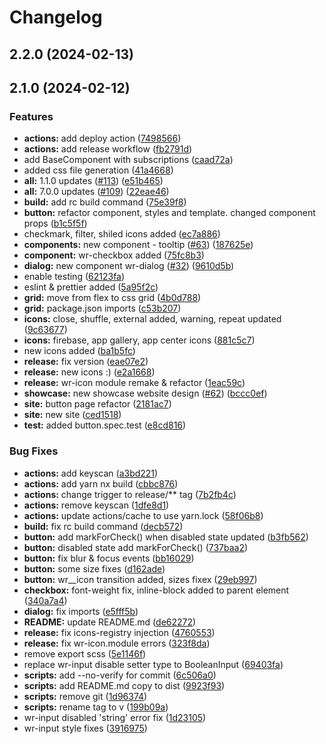 # Changelog
## 2.2.0 (2024-02-13)

## 2.1.0 (2024-02-12)

### Features

* **actions:** add deploy action ([7498566](https://github.com/thekhegay/ngwr/commit/7498566e267b8e55f12f0e288b8a25f3a0b7899b))
* **actions:** add release workflow ([fb2791d](https://github.com/thekhegay/ngwr/commit/fb2791d92a52d01a9aca7cdcf672c4e0825975a0))
* add BaseComponent with subscriptions ([caad72a](https://github.com/thekhegay/ngwr/commit/caad72adc3877cc703065d7051029cdb7cc0b524))
* added css file generation ([41a4668](https://github.com/thekhegay/ngwr/commit/41a4668a7719e3d8c7fd1c476c23db474655a649))
* **all:** 1.1.0 updates ([#113](https://github.com/thekhegay/ngwr/issues/113)) ([e51b465](https://github.com/thekhegay/ngwr/commit/e51b46560ce92877970c1eab4465a24f04032e54))
* **all:** 7.0.0 updates ([#109](https://github.com/thekhegay/ngwr/issues/109)) ([22eae46](https://github.com/thekhegay/ngwr/commit/22eae46ea350d5d5351524fa99805032c83f60dd))
* **build:** add rc build command ([75e39f8](https://github.com/thekhegay/ngwr/commit/75e39f8e3a523b431464f183b56b9c0f1dfb7c13))
* **button:** refactor component, styles and template. changed component props ([b1c5f5f](https://github.com/thekhegay/ngwr/commit/b1c5f5f3a59a1e375f589f961a27ef53ec46a2b4))
* checkmark, filter, shiled icons added ([ec7a886](https://github.com/thekhegay/ngwr/commit/ec7a886e377cffb0a6fa764b74aad1012b8923e2))
* **components:** new component - tooltip ([#63](https://github.com/thekhegay/ngwr/issues/63)) ([187625e](https://github.com/thekhegay/ngwr/commit/187625e2b0dd26d77897ca646c63303a01a1ff30))
* **component:** wr-checkbox added ([75fc8b3](https://github.com/thekhegay/ngwr/commit/75fc8b3dd4e405bbe483b6571751e05cee4125f7))
* **dialog:** new component wr-dialog ([#32](https://github.com/thekhegay/ngwr/issues/32)) ([9610d5b](https://github.com/thekhegay/ngwr/commit/9610d5b88df84b49a3769f816780f28af9b15b71))
* enable testing ([62123fa](https://github.com/thekhegay/ngwr/commit/62123fa8a139a41ec0a5e9d35974486ec5eca3d6))
* eslint & prettier added ([5a95f2c](https://github.com/thekhegay/ngwr/commit/5a95f2c89f470dc8b40b554e033740f4a671bc62))
* **grid:** move from flex to css grid ([4b0d788](https://github.com/thekhegay/ngwr/commit/4b0d7885e9d9104dba2c1bfc9d2c7c7dbd94eba9))
* **grid:** package.json imports ([c53b207](https://github.com/thekhegay/ngwr/commit/c53b20758949a9e82fcb60d934c8a5412ad23eaa))
* **icons:** close, shuffle, external added, warning, repeat updated ([9c63677](https://github.com/thekhegay/ngwr/commit/9c63677ee136157d930443d44051654e75acc465))
* **icons:** firebase, app gallery, app center icons ([881c5c7](https://github.com/thekhegay/ngwr/commit/881c5c7d7493a047fd398df7a2c9d16377f359bc))
* new icons added ([ba1b5fc](https://github.com/thekhegay/ngwr/commit/ba1b5fce3358767eb7613274952af748dcb4ea78))
* **release:** fix version ([eae07e2](https://github.com/thekhegay/ngwr/commit/eae07e221721a9b9444b55a7bd77878f8b004b50))
* **release:** new icons :) ([e2a1668](https://github.com/thekhegay/ngwr/commit/e2a1668ce7c8fefa4ee00ae3cb7e8845a716f451))
* **release:** wr-icon module remake & refactor ([1eac59c](https://github.com/thekhegay/ngwr/commit/1eac59c02eaae9dd03334574bf07c7d1632fcebe))
* **showcase:** new showcase website design ([#62](https://github.com/thekhegay/ngwr/issues/62)) ([bccc0ef](https://github.com/thekhegay/ngwr/commit/bccc0efb32ee401313473b17cbd1261677392ead))
* **site:** button page refactor ([2181ac7](https://github.com/thekhegay/ngwr/commit/2181ac705a0302b624c2b80d88b4090c57a52373))
* **site:** new site ([ced1518](https://github.com/thekhegay/ngwr/commit/ced1518c699e8b3770b82421fd896a5083551717))
* **test:** added button.spec.test ([e8cd816](https://github.com/thekhegay/ngwr/commit/e8cd8165a44b2e4beb84ae06e5e718e3cbb00766))


### Bug Fixes

* **actions:** add keyscan ([a3bd221](https://github.com/thekhegay/ngwr/commit/a3bd2210fe5eeaeab6b01424213797f15ea929c8))
* **actions:** add yarn nx build ([cbbc876](https://github.com/thekhegay/ngwr/commit/cbbc87653613f302727bcde4ed42d4df222770a0))
* **actions:** change trigger to release/** tag ([7b2fb4c](https://github.com/thekhegay/ngwr/commit/7b2fb4c994a2691871266469fd26e9b36820809a))
* **actions:** remove keyscan ([1dfe8d1](https://github.com/thekhegay/ngwr/commit/1dfe8d187b01da57532812e70b25b83abd0ea1a7))
* **actions:** update actions/cache to use yarn.lock ([58f06b8](https://github.com/thekhegay/ngwr/commit/58f06b86ef7f4dff9ce61b8f1396d88b1654df99))
* **build:** fix rc build command ([decb572](https://github.com/thekhegay/ngwr/commit/decb5721a204a2e261270480d5d9c59e123161d2))
* **button:** add markForCheck() when disabled state updated ([b3fb562](https://github.com/thekhegay/ngwr/commit/b3fb562a890f81d797e26fcb9bacd593cf883fe3))
* **button:** disabled state add markForCheck() ([737baa2](https://github.com/thekhegay/ngwr/commit/737baa28594a1a892a30b3a440b7caa065434a4d))
* **button:** fix blur & focus events ([bb16029](https://github.com/thekhegay/ngwr/commit/bb16029d87db9bdc3dedc84916e58793c7f7288a))
* **button:** some size fixes ([d162ade](https://github.com/thekhegay/ngwr/commit/d162ade2f7c4c5a3ca52983ac455a6b8e23e443d))
* **button:** wr__icon transition added, sizes fixex ([29eb997](https://github.com/thekhegay/ngwr/commit/29eb99783dc4c54245dbcfd546572dde4c326f7e))
* **checkbox:** font-weight fix, inline-block added to parent element ([340a7a4](https://github.com/thekhegay/ngwr/commit/340a7a4c1b95add05f9dd9db313890ff365d5c2b))
* **dialog:** fix imports ([e5fff5b](https://github.com/thekhegay/ngwr/commit/e5fff5b216721a3d04f507e93f52dc5618c22597))
* **README:** update README.md ([de62272](https://github.com/thekhegay/ngwr/commit/de622720d74746edd7406ebb64ebbd16349918b5))
* **release:** fix icons-registry injection ([4760553](https://github.com/thekhegay/ngwr/commit/4760553a6f81dadefd5bd9526a0eade0a16da591))
* **release:** fix wr-icon.module errors ([323f8da](https://github.com/thekhegay/ngwr/commit/323f8da1d96995ce0df999450f647339df89b51d))
* remove export scss ([5e1146f](https://github.com/thekhegay/ngwr/commit/5e1146f09723473cc065d78a0c15a7ede5d45eeb))
* replace wr-input disable setter type to BooleanInput ([69403fa](https://github.com/thekhegay/ngwr/commit/69403fa435a5b25436dfa76d593449cc19e9b40c))
* **scripts:** add --no-verify for commit ([6c506a0](https://github.com/thekhegay/ngwr/commit/6c506a09d8ebd076c012cd7ef9e3f9d56f266913))
* **scripts:** add README.md copy to dist ([9923f93](https://github.com/thekhegay/ngwr/commit/9923f93262ffa42712cfd8fb9189000d44e12c41))
* **scripts:** remove git ([1d96374](https://github.com/thekhegay/ngwr/commit/1d9637449d831718cab6ae11ad18d07440e8d47f))
* **scripts:** rename tag to v ([199b09a](https://github.com/thekhegay/ngwr/commit/199b09a9db52c794de02457580377bea95ca741c))
* wr-input disabled 'string' error fix ([1d23105](https://github.com/thekhegay/ngwr/commit/1d23105346da344a5e209c161841dcdbe4084d9f))
* wr-input style fixes ([3916975](https://github.com/thekhegay/ngwr/commit/391697524ea4f36aac9646b25a7333e61b2a5a06))
